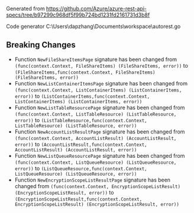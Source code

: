 
Generated from https://github.com/Azure/azure-rest-api-specs/tree/b97299c968df5f99b724bd1231fd2161731d3b8f

Code generator C:\Users\dapzhang\Documents\workspace\autorest.go

## Breaking Changes

- Function `NewFileShareItemsPage` signature has been changed from `(func(context.Context, FileShareItems) (FileShareItems, error))` to `(FileShareItems,func(context.Context, FileShareItems) (FileShareItems, error))`
- Function `NewListContainerItemsPage` signature has been changed from `(func(context.Context, ListContainerItems) (ListContainerItems, error))` to `(ListContainerItems,func(context.Context, ListContainerItems) (ListContainerItems, error))`
- Function `NewListTableResourcePage` signature has been changed from `(func(context.Context, ListTableResource) (ListTableResource, error))` to `(ListTableResource,func(context.Context, ListTableResource) (ListTableResource, error))`
- Function `NewAccountListResultPage` signature has been changed from `(func(context.Context, AccountListResult) (AccountListResult, error))` to `(AccountListResult,func(context.Context, AccountListResult) (AccountListResult, error))`
- Function `NewListQueueResourcePage` signature has been changed from `(func(context.Context, ListQueueResource) (ListQueueResource, error))` to `(ListQueueResource,func(context.Context, ListQueueResource) (ListQueueResource, error))`
- Function `NewEncryptionScopeListResultPage` signature has been changed from `(func(context.Context, EncryptionScopeListResult) (EncryptionScopeListResult, error))` to `(EncryptionScopeListResult,func(context.Context, EncryptionScopeListResult) (EncryptionScopeListResult, error))`

